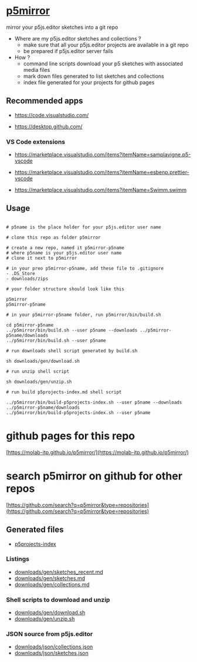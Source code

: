 # [p5mirror](https://github.com/molab-itp/p5mirror)

mirror your p5js.editor sketches into a git repo

- Where are my p5js.editor sketches and collections ?
  - make sure that all your p5js.editor projects are available in a git repo
  - be prepared if p5js.editor server fails
- How ?
  - command line scripts download your p5 sketches with associated media files
  - mark down files generated to list sketches and collections
  - index file generated for your projects for github pages

## Recommended apps

- https://code.visualstudio.com/

- https://desktop.github.com/

### VS Code extensions

- https://marketplace.visualstudio.com/items?itemName=samplavigne.p5-vscode

- https://marketplace.visualstudio.com/items?itemName=esbenp.prettier-vscode

- https://marketplace.visualstudio.com/items?itemName=Swimm.swimm

## Usage

```

# p5name is the place holder for your p5js.editor user name

# clone this repo as folder p5mirror

# create a new repo, named it p5mirror-p5name
# where p5name is your p5js.editor user name
# clone it next to p5mirror

# in your preo p5mirror-p5name, add these file to .gitignore
- .DS_Store
- downloads/zips

# your folder structure should look like this

p5mirror
p5mirror-p5name

# in your p5mirror-p5name folder, run p5mirror/bin/build.sh

cd p5mirror-p5name
../p5mirror/bin/build.sh --user p5name --downloads ../p5mirror-p5name/downloads
../p5mirror/bin/build.sh --user p5name

# run downloads shell script generated by build.sh

sh downloads/gen/download.sh

# run unzip shell script

sh downloads/gen/unzip.sh

# run build p5projects-index.md shell script

../p5mirror/bin/build-p5projects-index.sh --user p5name --downloads ../p5mirror-p5name/downloads
../p5mirror/bin/build-p5projects-index.sh --user p5name

```

# github pages for this repo

[https://molab-itp.github.io/p5mirror/](https://molab-itp.github.io/p5mirror/)

# search p5mirror on github for other repos

[https://github.com/search?q=p5mirror&type=repositories](https://github.com/search?q=p5mirror&type=repositories)

## Generated files

- [p5projects-index](./p5projects-index.md)

### Listings

- [downloads/gen/sketches_recent.md](./downloads/gen/sketches_recent.md)
- [downloads/gen/sketches.md](./downloads/gen/sketches.md)
- [downloads/gen/collections.md](./downloads/gen/collections.md)

### Shell scripts to download and unzip

- [downloads/gen/download.sh](./downloads/gen/download.sh)
- [downloads/gen/unzip.sh](./downloads/gen/unzip.sh)

### JSON source from p5js.editor

- [downloads/json/collections.json](./downloads/json/collections.json)
- [downloads/json/sketches.json](./downloads/json/sketches.json)
